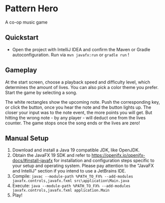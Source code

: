 # Pattern Hero

A co-op music game

## Quickstart

* Open the project with IntelliJ IDEA and confirm the Maven or Gradle autoconfiguration.
  Run via `mvn javafx:run` or `gradle run` !

## Gameplay

At the start screen, choose a playback speed and difficulty level, which determines the amount of lives.
You can also pick a color theme you prefer. Start the game by selecting a song.

The white rectangles show the upcoming note.
Push the corresponding key, or click the button, once you hear the note and the button lights up.
The closer your input was to the note event, the more points you will get.
But hitting the wrong note - by any player - will deduct one from the lives counter.
The game stops once the song ends or the lives are zero!

## Manual Setup

1. Download and install a Java 19 compatible JDK, like OpenJDK.
2. Obtain the JavaFX 19 SDK and refer to https://openjfx.io/openjfx-docs/#install-javafx 
   for installation and configuration steps specific to your setup and operating system.
   Please pay attention to the "JavaFX and IntelliJ" section if you intend to use a JetBrains IDE.
3. Compile: `javac --module-path %PATH_TO_FX% --add-modules javafx.controls,javafx.fxml src\application\Main.java`
4. Execute: `java --module-path %PATH_TO_FX% --add-modules javafx.controls,javafx.fxml application.Main`
5. Play!